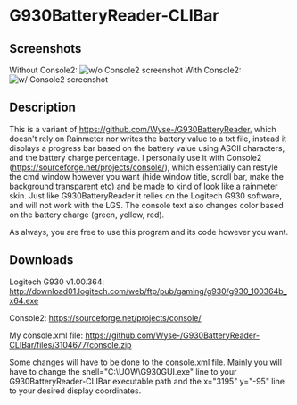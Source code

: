 # G930BatteryReader-CLIBar

## Screenshots
Without Console2:
![w/o Console2 screenshot](https://user-images.githubusercontent.com/5454041/56524859-6fd92d80-654a-11e9-861d-4a085b59c8cf.PNG)
With Console2:
![w/ Console2 screenshot](https://user-images.githubusercontent.com/5454041/56524124-17edf700-6549-11e9-829b-73f48873e0e2.png)

## Description
This is a variant of https://github.com/Wyse-/G930BatteryReader, which doesn't rely on Rainmeter nor writes the battery value to a txt file,
instead it displays a progress bar based on the battery value using ASCII characters, and the battery charge percentage. I personally use
it with Console2 (https://sourceforge.net/projects/console/), which essentially can restyle the cmd window however you want (hide window title,
scroll bar, make the background transparent etc) and be made to kind of look like a rainmeter skin. Just like G930BatteryReader it relies on
the Logitech G930 software, and will not work with the LGS. The console text also changes color based on the battery charge (green, yellow, red).

As always, you are free to use this program and its code however you want.

## Downloads
Logitech G930 v1.00.364: http://download01.logitech.com/web/ftp/pub/gaming/g930/g930_100364b_x64.exe

Console2: https://sourceforge.net/projects/console/

My console.xml file: https://github.com/Wyse-/G930BatteryReader-CLIBar/files/3104677/console.zip

Some changes will have to be done to the console.xml file. Mainly you will have to change the shell="C:\UOW\G930GUI.exe" line to your
G930BatteryReader-CLIBar executable path and the x="3195" y="-95" line to your desired display coordinates.


